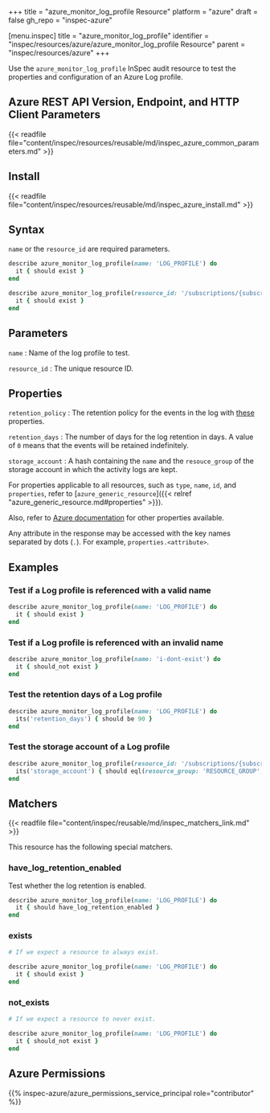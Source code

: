 +++
title = "azure_monitor_log_profile Resource"
platform = "azure"
draft = false
gh_repo = "inspec-azure"

[menu.inspec]
title = "azure_monitor_log_profile"
identifier = "inspec/resources/azure/azure_monitor_log_profile Resource"
parent = "inspec/resources/azure"
+++

Use the `azure_monitor_log_profile` InSpec audit resource to test the properties and configuration of an Azure Log profile.

## Azure REST API Version, Endpoint, and HTTP Client Parameters

{{< readfile file="content/inspec/resources/reusable/md/inspec_azure_common_parameters.md" >}}

## Install

{{< readfile file="content/inspec/resources/reusable/md/inspec_azure_install.md" >}}

## Syntax

`name` or the `resource_id` are required parameters.

```ruby
describe azure_monitor_log_profile(name: 'LOG_PROFILE') do
  it { should exist }
end
```

```ruby
describe azure_monitor_log_profile(resource_id: '/subscriptions/{subscriptionId}/providers/microsoft.insights/logprofiles/{logProfileName}') do
  it { should exist }
end
```

## Parameters

`name`
: Name of the log profile to test.

`resource_id`
: The unique resource ID.

## Properties

`retention_policy`
: The retention policy for the events in the log with [these](https://docs.microsoft.com/en-us/rest/api/monitor/logprofiles/get#retentionpolicy) properties.

`retention_days`
: The number of days for the log retention in days. A value of `0` means that the events will be retained indefinitely.

`storage_account`
: A hash containing the `name` and the `resouce_group` of the storage account in which the activity logs are kept.

For properties applicable to all resources, such as `type`, `name`, `id`, and `properties`, refer to [`azure_generic_resource`]({{< relref "azure_generic_resource.md#properties" >}}).

Also, refer to [Azure documentation](https://docs.microsoft.com/en-us/rest/api/monitor/logprofiles/get#logprofileresource) for other properties available.

Any attribute in the response may be accessed with the key names separated by dots (`.`). For example, `properties.<attribute>`.

## Examples

### Test if a Log profile is referenced with a valid name

```ruby
describe azure_monitor_log_profile(name: 'LOG_PROFILE') do
  it { should exist }
end
```

### Test if a Log profile is referenced with an invalid name

```ruby
describe azure_monitor_log_profile(name: 'i-dont-exist') do
  it { should_not exist }
end
```

### Test the retention days of a Log profile

```ruby
describe azure_monitor_log_profile(name: 'LOG_PROFILE') do
  its('retention_days') { should be 90 }
end
```

### Test the storage account of a Log profile

```ruby
describe azure_monitor_log_profile(resource_id: '/subscriptions/{subscriptionId}/providers/microsoft.insights/logprofiles/{logProfileName}') do
  its('storage_account') { should eql(resource_group: 'RESOURCE_GROUP', name: 'STORAGE_ACCOUNT') }
end
```

## Matchers

{{< readfile file="content/inspec/reusable/md/inspec_matchers_link.md" >}}

This resource has the following special matchers.

### have_log_retention_enabled

Test whether the log retention is enabled.

```ruby
describe azure_monitor_log_profile(name: 'LOG_PROFILE') do
  it { should have_log_retention_enabled }
end
```

### exists

```ruby
# If we expect a resource to always exist.

describe azure_monitor_log_profile(name: 'LOG_PROFILE') do
  it { should exist }
end
```

### not_exists

```ruby
# If we expect a resource to never exist.

describe azure_monitor_log_profile(name: 'LOG_PROFILE') do
  it { should_not exist }
end
```

## Azure Permissions

{{% inspec-azure/azure_permissions_service_principal role="contributor" %}}
